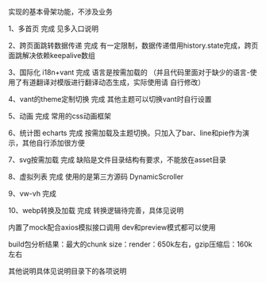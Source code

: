 实现的基本骨架功能，不涉及业务

1、多首页              完成 见多入口说明

2、跨页面跳转数据传递    完成 有一定限制，数据传递借用history.state完成，跨页面跳解决依赖keepalive数组

3、国际化 i18n+vant    完成 语言是按需加载的 （并且代码里面对于缺少的语言-使用了有道翻译对模版进行翻译动态生成，实际使用请 自行修改）

4、vant的theme定制切换  完成 其他主题可以切换vant时自行设置

5、动画                完成 常用的css动画框架

6、统计图 echarts      完成 按需加载及主题切换。只加入了bar、line和pie作为演示，其他自行添加很方便

7、svg按需加载         完成 缺陷是文件目录结构有要求，不能放在asset目录 

8、虚拟列表            完成 使用的是第三方源码 DynamicScroller

9、vw-vh              完成

10、webp转换及加载     完成  转换逻辑待完善，具体见说明

内置了mock配合axios模拟接口调用  dev和preview模式都可以使用

build包分析结果：最大的chunk size：render：650k左右，gzip压缩后：160k左右

其他说明具体见说明目录下的各项说明
